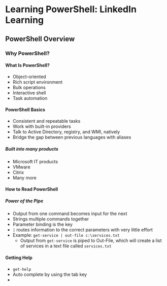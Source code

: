 # Learning PowerShell: LinkedIn Learning

## PowerShell Overview

### Why PowerShell?

#### What Is PowerShell?

- Object-oriented
- Rich script environment
- Bulk operations
- Interactive shell
- Task automation

#### PowerShell Basics

- Consistent and repeatable tasks
- Work with built-in providers
- Talk to Active Directory, registry, and WMI, natively
- Bridge the gap between previous languages with aliases

##### Built into many products

- Microsoft IT products
- VMware
- Citrix
- Many more

#### How to Read PowerShell

##### Power of the Pipe

- Output from one command becomes input for the next
- Strings multiple commands together
- Parameter binding is the key
- `|` routes information to the correct parameters with very little effort
- Example: `get-service | out-file c:\services.txt`
  - Output from `get-service` is piped to Out-File, which will create a list of services in a text file called `services.txt`

#### Getting Help

- `get-help`
- Auto complete by using the tab key
- 